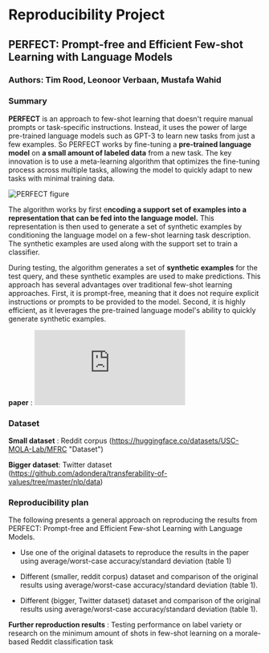 # Reproducibility Project
## PERFECT: Prompt-free and Efficient Few-shot Learning with Language Models

### Authors: Tim Rood, Leonoor Verbaan, Mustafa Wahid

### Summary
**PERFECT** is an approach to few-shot learning that doesn't require manual prompts or task-specific instructions. Instead, it uses the power of large pre-trained language models such as GPT-3 to learn new tasks from just a few examples. So PERFECT works by fine-tuning a **pre-trained language model** on **a small amount of labeled data** from a new task. The key innovation is to use a meta-learning algorithm that optimizes the fine-tuning process across multiple tasks, allowing the model to quickly adapt to new tasks with minimal training data.

![PERFECT figure](https://images.deepai.org/converted-papers/2204.01172/x3.png)

The algorithm works by first e**ncoding a support set of examples into a representation that can be fed into the language model.** This representation is then used to generate a set of synthetic examples by conditioning the language model on a few-shot learning task description. The synthetic examples are used along with the support set to train a classifier.

During testing, the algorithm generates a set of **synthetic examples** for the test query, and these synthetic examples are used to make predictions. This approach has several advantages over traditional few-shot learning approaches. First, it is prompt-free, meaning that it does not require explicit instructions or prompts to be provided to the model. Second, it is highly efficient, as it leverages the pre-trained language model's ability to quickly generate synthetic examples.

**paper** : ![PERFECT: Prompt-free and Efficient Few-shot Learning with Language Models](https://aclanthology.org/2022.acl-long.254.pdf "PERFECT: Prompt-free and Efficient Few-shot Learning with Language Models")

### Dataset
**Small dataset** : Reddit corpus (https://huggingface.co/datasets/USC-MOLA-Lab/MFRC "Dataset")

**Bigger dataset**: Twitter dataset (https://github.com/adondera/transferability-of-values/tree/master/nlp/data)

### Reproducibility plan
The following presents a general approach on reproducing the results from PERFECT: Prompt-free and Efficient Few-shot Learning with Language Models. 

- Use one of the original datasets to reproduce the results in the paper using average/worst-case accuracy/standard deviation (table 1) 

- Different (smaller, reddit corpus) dataset and comparison of the original results using average/worst-case accuracy/standard deviation (table 1).

- Different (bigger, Twitter dataset) dataset and comparison of the original results using average/worst-case accuracy/standard deviation (table 1).

**Further reproduction results** : Testing performance on label variety or research on the minimum amount of shots in few-shot learning on a morale-based Reddit classification task
